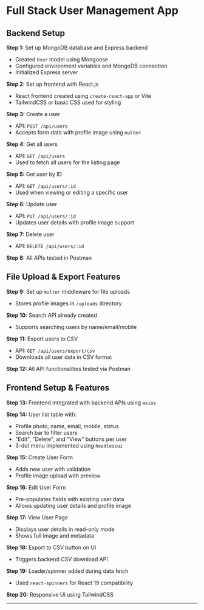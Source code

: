 # Full Stack User Management App

## Backend Setup

**Step 1:** Set up MongoDB database and Express backend  
- Created `User` model using Mongoose  
- Configured environment variables and MongoDB connection  
- Initialized Express server

**Step 2:** Set up frontend with React.js  
- React frontend created using `create-react-app` or Vite  
- TailwindCSS or basic CSS used for styling

**Step 3:** Create a user  
- API: `POST /api/users`  
- Accepts form data with profile image using `multer`

**Step 4:** Get all users  
- API: `GET /api/users`  
- Used to fetch all users for the listing page

**Step 5:** Get user by ID  
- API: `GET /api/users/:id`  
- Used when viewing or editing a specific user

**Step 6:** Update user  
- API: `PUT /api/users/:id`  
- Updates user details with profile image support

**Step 7:** Delete user  
- API: `DELETE /api/users/:id`

**Step 8:** All APIs tested in Postman

## File Upload & Export Features

**Step 9:** Set up `multer` middleware for file uploads  
- Stores profile images in `/uploads` directory

**Step 10:** Search API already created  
- Supports searching users by name/email/mobile

**Step 11:** Export users to CSV  
- API: `GET /api/users/export/csv`  
- Downloads all user data in CSV format

**Step 12:** All API functionalities tested via Postman

## Frontend Setup & Features

**Step 13:** Frontend integrated with backend APIs using `axios`

**Step 14:** User list table with:
- Profile photo, name, email, mobile, status
- Search bar to filter users
- "Edit", "Delete", and "View" buttons per user
- 3-dot menu implemented using `headlessui`

**Step 15:** Create User Form
- Adds new user with validation
- Profile image upload with preview

**Step 16:** Edit User Form
- Pre-populates fields with existing user data
- Allows updating user details and profile image

**Step 17:** View User Page
- Displays user details in read-only mode
- Shows full image and metadata

**Step 18:** Export to CSV button on UI
- Triggers backend CSV download API

**Step 19:** Loader/spinner added during data fetch
- Used `react-spinners` for React 19 compatibility

**Step 20:** Responsive UI using TailwindCSS

---


